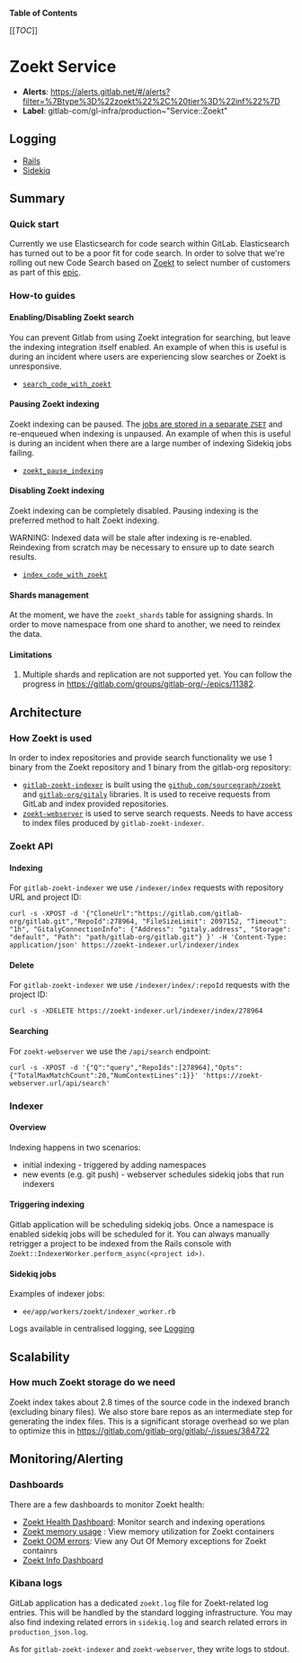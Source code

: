<!-- MARKER: do not edit this section directly. Edit services/service-catalog.yml then run scripts/generate-docs -->

**Table of Contents**

[[_TOC_]]

# Zoekt Service

* **Alerts**: <https://alerts.gitlab.net/#/alerts?filter=%7Btype%3D%22zoekt%22%2C%20tier%3D%22inf%22%7D>
* **Label**: gitlab-com/gl-infra/production~"Service::Zoekt"

## Logging

* [Rails](https://log.gprd.gitlab.net/goto/15b83f5a97e93af2496072d4aa53105f)
* [Sidekiq](https://log.gprd.gitlab.net/goto/d7e4791e63d2a2b192514ac821c9f14f)

<!-- END_MARKER -->

## Summary

### Quick start

Currently we use Elasticsearch for code search within GitLab. Elasticsearch has turned out to be a poor fit for code search.
In order to solve that we're rolling out new Code Search based on [Zoekt](https://github.com/sourcegraph/zoekt) to select
number of customers as part of this [epic](https://gitlab.com/groups/gitlab-org/-/epics/9404).

### How-to guides

#### Enabling/Disabling Zoekt search

You can prevent Gitlab from using Zoekt integration for searching, but leave the indexing integration itself enabled. An example of when this is useful is during an incident where users are experiencing slow searches or Zoekt is unresponsive.

* [`search_code_with_zoekt`](https://gitlab.com/gitlab-org/gitlab/blob/master/ee/config/feature_flags/development/search_code_with_zoekt.yml)

#### Pausing Zoekt indexing

Zoekt indexing can be paused. The [jobs are stored in a separate `ZSET`](https://docs.gitlab.com/ee/development/sidekiq/worker_attributes.html#job-pause-control) and re-enqueued when indexing is unpaused. An example
of when this is useful is during an incident when there are a large number of indexing Sidekiq jobs failing.

* [`zoekt_pause_indexing`](https://gitlab.com/gitlab-org/gitlab/blob/master/ee/config/feature_flags/ops/zoekt_pause_indexing.yml)

#### Disabling Zoekt indexing

Zoekt indexing can be completely disabled. Pausing indexing is the preferred method to halt Zoekt indexing.

WARNING:
Indexed data will be stale after indexing is re-enabled. Reindexing from scratch may be necessary to ensure up to date search results.

* [`index_code_with_zoekt`](https://gitlab.com/gitlab-org/gitlab/blob/master/ee/config/feature_flags/development/index_code_with_zoekt.yml)

#### Shards management

At the moment, we have the `zoekt_shards` table for assigning shards. In order to move namespace from one shard to another, we need to reindex the data.

#### Limitations

1. Multiple shards and replication are not supported yet. You can follow the progress in <https://gitlab.com/groups/gitlab-org/-/epics/11382>.

## Architecture

### How Zoekt is used

In order to index repositories and provide search functionality we use 1 binary from the Zoekt repository and
1 binary from the gitlab-org repository:

* [`gitlab-zoekt-indexer`](https://gitlab.com/gitlab-org/gitlab-zoekt-indexer) is built using the
[`github.com/sourcegraph/zoekt`](https://github.com/sourcegraph/zoekt) and [`gitlab-org/gitaly`](https://gitlab.com/gitlab-org/gitaly/) libraries.
It is used to receive requests from GitLab and index provided repositories.
* [`zoekt-webserver`](https://github.com/sourcegraph/zoekt/tree/main/cmd/zoekt-webserver) is used to serve search requests. Needs to have access to index files produced by `gitlab-zoekt-indexer`.

### Zoekt API

#### Indexing

For `gitlab-zoekt-indexer` we use `/indexer/index` requests with repository URL and project ID:

```shell
curl -s -XPOST -d '{"CloneUrl":"https://gitlab.com/gitlab-org/gitlab.git","RepoId":278964, "FileSizeLimit": 2097152, "Timeout": "1h", "GitalyConnectionInfo": {"Address": "gitaly.address", "Storage": "default", "Path": "path/gitlab-org/gitlab.git"} }' -H 'Content-Type: application/json' https://zoekt-indexer.url/indexer/index
```

#### Delete

For `gitlab-zoekt-indexer` we use `/indexer/index/:repoId` requests with the project ID:

```shell
curl -s -XDELETE https://zoekt-indexer.url/indexer/index/278964
```

#### Searching

For `zoekt-webserver` we use the `/api/search` endpoint:

```shell
curl -s -XPOST -d '{"Q":"query","RepoIds":[278964],"Opts":{"TotalMaxMatchCount":20,"NumContextLines":1}}' 'https://zoekt-webserver.url/api/search'
```

### Indexer

#### Overview

Indexing happens in two scenarios:

* initial indexing - triggered by adding namespaces
* new events (e.g. git push) - webserver schedules sidekiq jobs that run indexers

#### Triggering indexing

Gitlab application will be scheduling sidekiq jobs. Once a namespace is enabled sidekiq jobs will be scheduled for it. You can always manually retrigger a project to be indexed from the Rails console with `Zoekt::IndexerWorker.perform_async(<project id>)`.

#### Sidekiq jobs

Examples of indexer jobs:

* `ee/app/workers/zoekt/indexer_worker.rb`

Logs available in centralised logging, see [Logging](../logging/README.md)

<!-- ## Performance -->

## Scalability

### How much Zoekt storage do we need

Zoekt index takes about 2.8 times of the source code in the indexed branch (excluding binary files). We also store bare repos as an intermediate step for generating the index files.
This is a significant storage overhead so we plan to optimize this in <https://gitlab.com/gitlab-org/gitlab/-/issues/384722>

<!-- ## Links to further Documentation -->
<!-- ## Availability -->

<!-- ## Durability -->

<!-- ## Security/Compliance -->

## Monitoring/Alerting

### Dashboards

There are a few dashboards to monitor Zoekt health:

* [Zoekt Health Dashboard](https://log.gprd.gitlab.net/app/r/s/jR5H5): Monitor search and indexing operations
* [Zoekt memory usage](https://thanos-query.ops.gitlab.net/graph?g0.expr=sum(process_resident_memory_bytes%7Benv%3D%22gprd%22,%20container%3D~%22zoekt.*%22%7D)%20by%20(container,%20pod)&g0.tab=0&g0.stacked=0&g0.range_input=2h&g0.max_source_resolution=0s&g0.deduplicate=1&g0.partial_response=0&g0.store_matches=%5B%5D&g0.step_input=60) : View memory utilization for Zoekt containers
* [Zoekt OOM errors](https://thanos.gitlab.net/graph?g0.expr=(sum%20by%20(container%2C%20pod%2C%20environment)%20(kube_pod_container_status_last_terminated_reason%7Benv%3D%22gprd%22%2C%20cluster%3D%22gprd-gitlab-gke%22%2C%20pod%3D~%22gitlab-gitlab-zoekt-%5B0-9%5D%2B%22%2C%20reason%3D%22OOMKilled%22%7D)%0A%20%20%20%20%20%20*%20on%20(container%2C%20pod%2C%20environment)%20group_left%0A%20%20%20%20%20%20sum%20by%20(container%2C%20pod%2C%20environment)%20(changes(kube_pod_container_status_restarts_total%7Benv%3D%22gprd%22%2C%20cluster%3D%22gprd-gitlab-gke%22%2C%20pod%3D~%22gitlab-gitlab-zoekt-%5B0-9%5D%2B%22%7D%5B1m%5D)%20%3E%200))%0A&g0.tab=0&g0.stacked=0&g0.range_input=12h&g0.max_source_resolution=0s&g0.deduplicate=1&g0.partial_response=0&g0.store_matches=%5B%5D): View any Out Of Memory exceptions for Zoekt containrs
* [Zoekt Info Dashboard](https://dashboards.gitlab.net/d/search-zoekt/search3a-zoekt-info)

### Kibana logs

GitLab application has a dedicated `zoekt.log` file for Zoekt-related log entries. This will be handled by the standard logging infrastructure. You may also find indexing related errors in `sidekiq.log` and search related errors in `production_json.log`.

As for `gitlab-zoekt-indexer` and `zoekt-webserver`, they write logs to stdout.
